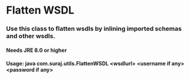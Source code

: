 # Flatten WSDL
### Use this class to flatten wsdls by inlining imported schemas and other wsdls.

#### Needs JRE 8.0 or higher

#### Usage: java com.suraj.utils.FlattenWSDL &lt;wsdlurl&gt; &lt;username if any&gt; &lt;password if any&gt;
